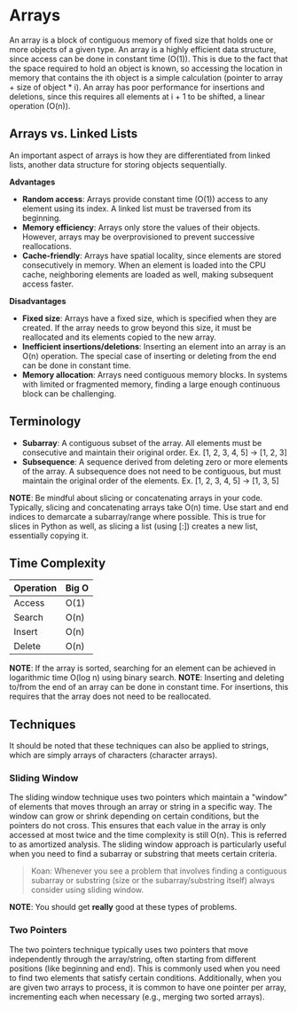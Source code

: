 # Arrays

An array is a block of contiguous memory of fixed size that holds one or more objects of a given type. An array is a highly efficient data structure, since access can be done in constant time (O(1)). This is due to the fact that the space required to hold an object is known, so accessing the location in memory that contains the ith object is a simple calculation (pointer to array + size of object * i). An array has poor performance for insertions and deletions, since this requires all elements at i + 1 to be shifted, a linear operation (O(n)).

## Arrays vs. Linked Lists

An important aspect of arrays is how they are differentiated from linked lists, another data structure for storing objects sequentially.

**Advantages**
* **Random access**: Arrays provide constant time (O(1)) access to any element using its index. A linked list must be traversed from its beginning.
* **Memory efficiency**: Arrays only store the values of their objects. However, arrays may be overprovisioned to prevent successive reallocations.
* **Cache-friendly**: Arrays have spatial locality, since elements are stored consecutively in memory. When an element is loaded into the CPU cache, neighboring elements are loaded as well, making subsequent access faster.

**Disadvantages**
* **Fixed size**: Arrays have a fixed size, which is specified when they are created. If the array needs to grow beyond this size, it must be reallocated and its elements copied to the new array.
* **Inefficient insertions/deletions**: Inserting an element into an array is an O(n) operation. The special case of inserting or deleting from the end can be done in constant time.
* **Memory allocation**: Arrays need contiguous memory blocks. In systems with limited or fragmented memory, finding a large enough continuous block can be challenging.

## Terminology

* **Subarray**: A contiguous subset of the array. All elements must be consecutive and maintain their original order. Ex. [1, 2, 3, 4, 5] -> [1, 2, 3]
* **Subsequence**: A sequence derived from deleting zero or more elements of the array. A subsequence does not need to be contiguous, but must maintain the original order of the elements. Ex. [1, 2, 3, 4, 5] -> [1, 3, 5]

**NOTE**: Be mindful about slicing or concatenating arrays in your code. Typically, slicing and concatenating arrays take O(n) time. Use start and end indices to demarcate a subarray/range where possible. This is true for slices in Python as well, as slicing a list (using [:]) creates a new list, essentially copying it.

## Time Complexity

| Operation | Big O |
| --------- | ----- |
| Access    | O(1)  |
| Search    | O(n)  |
| Insert    | O(n)  |
| Delete    | O(n)  |

**NOTE**: If the array is sorted, searching for an element can be achieved in logarithmic time O(log n) using binary search.
**NOTE**: Inserting and deleting to/from the end of an array can be done in constant time. For insertions, this requires that the array does not need to be reallocated.

## Techniques

It should be noted that these techniques can also be applied to strings, which are simply arrays of characters (character arrays).

### Sliding Window

The sliding window technique uses two pointers which maintain a "window" of elements that moves through an array or string in a specific way. The window can grow or shrink depending on certain conditions, but the pointers do not cross. This ensures that each value in the array is only accessed at most twice and the time complexity is still O(n). This is referred to as amortized analysis. The sliding window approach is particularly useful when you need to find a subarray or substring that meets certain criteria.

>Koan: Whenever you see a problem that involves finding a contiguous subarray or substring (size or the subarray/substring itself) always consider using sliding window.

**NOTE**: You should get **really** good at these types of problems.

### Two Pointers

The two pointers technique typically uses two pointers that move independently through the array/string, often starting from different positions (like beginning and end). This is commonly used when you need to find two elements that satisfy certain conditions. Additionally, when you are given two arrays to process, it is common to have one pointer per array, incrementing each when necessary (e.g., merging two sorted arrays).
